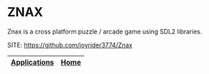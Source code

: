 # ZNAX

 Znax is a cross platform puzzle / arcade game using SDL2 libraries.

 SITE: https://github.com/joyrider3774/Znax

 | [Applications](https://portable-linux-apps.github.io/apps.html) | [Home](https://portable-linux-apps.github.io)
 | --- | --- |
